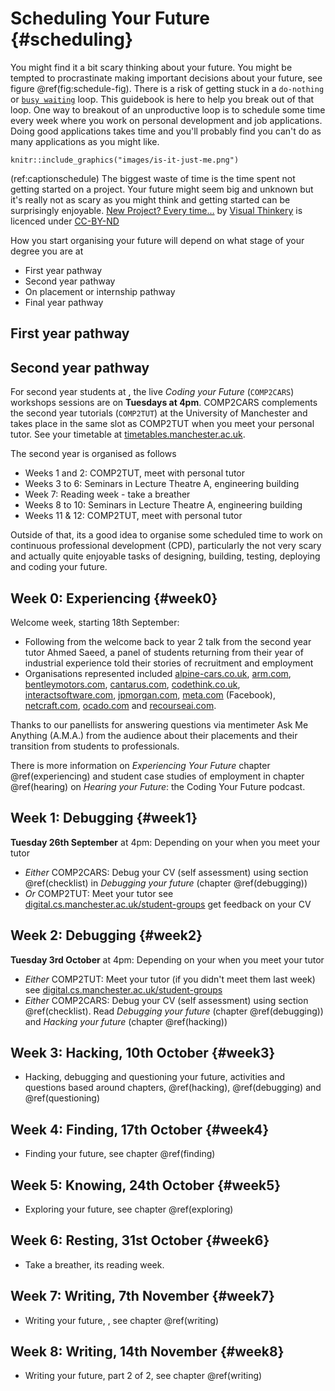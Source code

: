 
# Scheduling Your Future {#scheduling}
You might find it a bit scary thinking about your future. You might be tempted to procrastinate making important decisions about your future, see figure \@ref(fig:schedule-fig). There is a risk of getting stuck in a `do-nothing` or [`busy waiting`](https://en.wikipedia.org/wiki/Busy_waiting) loop. This guidebook is here to help you break out of that loop. One way to breakout of an unproductive loop is to schedule some time every week where you work on personal development and job applications. Doing good applications takes time and you'll probably find you can't do as many applications as you might like.

```{r schedule-fig, echo = FALSE, fig.align = "center", out.width = "100%", fig.cap = "(ref:captionschedule)"}
knitr::include_graphics("images/is-it-just-me.png")
```
(ref:captionschedule) The biggest waste of time is the time spent not getting started on a project. Your future might seem big and unknown but it's really not as scary as you might think and getting started can be surprisingly enjoyable. [New Project? Every time…](https://bryanmmathers.com/new-project-every-time/) by [Visual Thinkery](https://visualthinkery.com/) is licenced under [CC-BY-ND](https://creativecommons.org/licenses/by-nd/4.0/)

How you start organising your future will depend on what stage of your degree you are at 

* First year pathway
* Second year pathway 
* On placement or internship pathway
* Final year pathway 

## First year pathway 



## Second year pathway 

For second year students at , the live *Coding your Future* (`COMP2CARS`) workshops sessions are on **Tuesdays at 4pm**. COMP2CARS complements the second year tutorials (`COMP2TUT`) at the University of Manchester and takes place in the same slot as COMP2TUT when you meet your personal tutor. See your timetable at [timetables.manchester.ac.uk](https://timetables.manchester.ac.uk/).

The second year is organised as follows

* Weeks 1 and 2: COMP2TUT, meet with personal tutor
* Weeks 3 to 6: Seminars in Lecture Theatre A, engineering building 
* Week 7: Reading week - take a breather
* Weeks 8 to 10: Seminars in Lecture Theatre A, engineering building
* Weeks 11 & 12: COMP2TUT, meet with personal tutor

Outside of that, its a good idea to organise some scheduled time to work on continuous professional development (CPD), particularly the not very scary and actually quite enjoyable tasks of designing, building, testing, deploying and coding your future.

## Week 0: Experiencing {#week0}
Welcome week, starting 18th September: 

* Following from the welcome back to year 2 talk from the second year tutor Ahmed Saeed, a panel of students returning from their year of industrial experience told their stories of recruitment and employment 
* Organisations represented included [alpine-cars.co.uk](https://www.alpine-cars.co.uk/), [arm.com](https://www.arm.com/), [bentleymotors.com](https://www.bentleymotors.com/), [cantarus.com](https://www.cantarus.com/), [codethink.co.uk](https://www.codethink.co.uk/), [interactsoftware.com](https://www.interactsoftware.com/), [jpmorgan.com](https://www.jpmorgan.com/), [meta.com](meta.com) (Facebook),  [netcraft.com](https://www.netcraft.com/), [ocado.com](https://www.ocado.com/) and [recourseai.com](https://www.recourseai.com/).

Thanks to our panellists for answering questions via mentimeter Ask Me Anything (A.M.A.) from the audience about their placements and their transition from students to professionals. 

There is more information on *Experiencing Your Future* chapter \@ref(experiencing) and student case studies of employment in chapter \@ref(hearing) on *Hearing your Future*: the Coding Your Future podcast.

## Week 1: Debugging {#week1}
**Tuesday 26th September** at 4pm: Depending on your when you meet your tutor

* *Either* COMP2CARS: Debug your CV (self assessment) using section \@ref(checklist) in *Debugging your future* (chapter \@ref(debugging))
* *Or* COMP2TUT: Meet your tutor see [digital.cs.manchester.ac.uk/student-groups](https://digital.cs.manchester.ac.uk/student-groups/) get feedback on your CV

## Week 2: Debugging {#week2}
**Tuesday 3rd October** at 4pm: Depending on your when you meet your tutor

* *Either* COMP2TUT: Meet your tutor (if you didn't meet them last week) see [digital.cs.manchester.ac.uk/student-groups](https://digital.cs.manchester.ac.uk/student-groups/)
* *Either* COMP2CARS: Debug your CV (self assessment) using section \@ref(checklist). Read *Debugging your future* (chapter \@ref(debugging)) and *Hacking your future* (chapter \@ref(hacking))

## Week 3: Hacking, 10th October {#week3}

* Hacking, debugging and questioning your future, activities and questions based around chapters, \@ref(hacking), \@ref(debugging) and \@ref(questioning)


## Week 4: Finding, 17th October {#week4}

* Finding your future, see chapter \@ref(finding) 

## Week 5: Knowing, 24th October  {#week5}

* Exploring your future, see chapter \@ref(exploring) 

## Week 6: Resting, 31st October {#week6}

* Take a breather, its reading week.

## Week 7: Writing, 7th November  {#week7}

* Writing your future, , see chapter \@ref(writing)

## Week 8: Writing, 14th November  {#week8}

* Writing your future, part 2 of 2, see chapter \@ref(writing)
